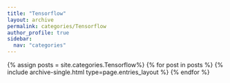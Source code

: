 ```yaml
---
title: "Tensorflow"
layout: archive
permalink: categories/Tensorflow
author_profile: true
sidebar:
  nav: "categories"
---
```


{% assign posts = site.categories.Tensorflow%}
{% for post in posts %} {% include archive-single.html type=page.entries_layout %} {% endfor %}

